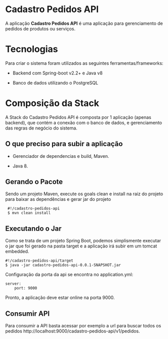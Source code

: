 # Cadastro Pedidos API

A aplicação **Cadastro Pedidos API** é uma aplicação para gerenciamento de pedidos de produtos ou serviços.

# Tecnologias

Para criar o sistema foram utilizados as seguintes ferramentas/frameworks:

- Backend com Spring-boot v2.2+ e Java v8

- Banco de dados utilizando o PostgreSQL

# Composição da Stack

A Stack do Cadastro Pedidos API é composta por 1 aplicação (apenas backend), que contém a conexão com o banco de dados, 
e gerenciamento das regras de negócio do sistema.

## O que preciso para subir a aplicação

- Gerenciador de dependencias e build, Maven.

- Java 8.

## Gerando o Pacote
Sendo um projeto Maven, execute os goals clean e install na raiz do projeto para baixar as dependências e gerar jar do projeto

     #!/cadastro-pedidos-api
     $ mvn clean install
     
## Executando o Jar

Como se trata de um projeto Spring Boot, podemos simplismente executar o jar que foi gerado na pasta target e a 
aplicação irá subir em um tomcat embedded.

    #!/cadastro-pedidos-api/target
    $ java -jar cadastro-pedidos-api-0.0.1-SNAPSHOT.jar

Configuração da porta da api se encontra no application.yml:
		
	server:
	    port: 9000

Pronto, a aplicação deve estar online na porta 9000.

## Consumir API

Para consumir a API basta acessar por exemplo a url para buscar todos os pedidos http://localhost:9000/cadastro-pedidos-api/v1/pedidos.

